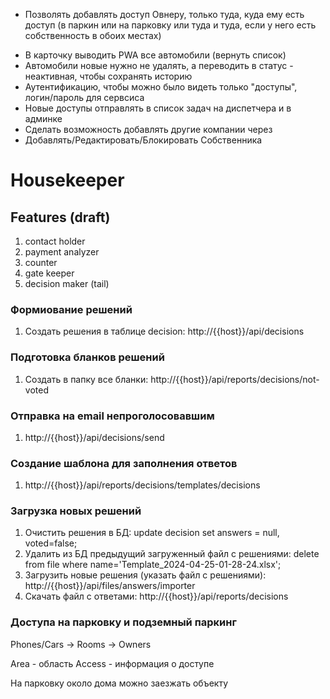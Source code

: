  + Позволять добавлять доступ Овнеру, только туда, куда ему есть доступ (в паркин или на парковку или туда и туда, если у него есть собственность в обоих местах)
  - В карточку выводить PWA все автомобили (вернуть список)
  - Автомобили новые нужно не удалять, а переводить в статус - неактивная, чтобы сохранять историю
  - Аутентификацию, чтобы можно было видеть только "доступы", логин/пароль для сервсиса
  - Новые доступы отправлять в список задач на диспетчера и в админке
  - Сделать возможность добавлять другие компании через
  - Добавлять/Редактировать/Блокировать Собственника

# Housekeeper

## Features (draft)

1. contact holder
2. payment analyzer
3. counter
4. gate keeper
5. decision maker (tail)

### Формиование решений
1. Создать решения в таблице decision: http://{{host}}/api/decisions

### Подготовка бланков решений
1. Создать в папку все бланки: http://{{host}}/api/reports/decisions/not-voted

### Отправка на email непроголосовавшим
1. http://{{host}}/api/decisions/send

### Создание шаблона для заполнения ответов
1.  http://{{host}}/api/reports/decisions/templates/decisions

### Загрузка новых решений
1. Очистить решения в БД: update decision set answers = null, voted=false;
2. Удалить из БД предыдущий загруженный файл с решениями: delete from file where name='Template_2024-04-25-01-28-24.xlsx';
3. Загрузить новые решения (указать файл с решениями): http://{{host}}/api/files/answers/importer
4. Скачать файл с ответами: http://{{host}}/api/reports/decisions


### Доступа на парковку и подземный паркинг

Phones/Cars -> Rooms -> Owners

Area - область
Access - информация о доступе


На парковку около дома можно заезжать объекту